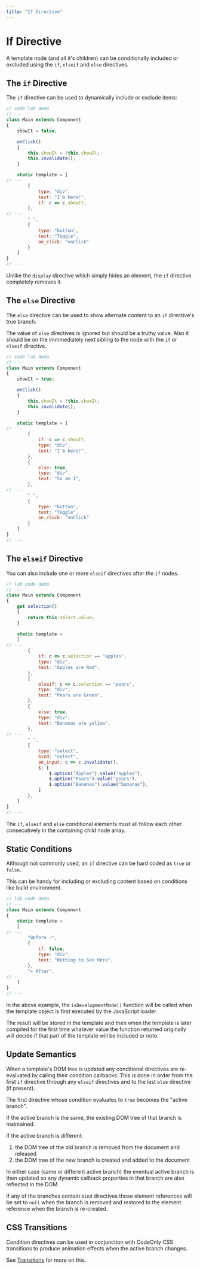 ```yaml
---
title: "If Directive"
---
```

# If Directive

A template node (and all it's children) can be conditionally included or 
excluded using the `if`, `elseif` and `else` directives.


## The `if` Directive

The `if` directive can be used to dynamically include or exclude items:

```js
// code lab demo
// ---
class Main extends Component
{
    showIt = false;

    onClick()
    {
        this.showIt = !this.showIt;
        this.invalidate();
    }

    static template = [
// ---
        { 
            type: "div",
            text: "I'm here!",
            if: c => c.showIt,
        },
// ---
        " ",
        {
            type: "button",
            text: "Toggle",
            on_click: "onClick"
        }
    ]
}
// ---
```

<div class="tip">

Unlike the `display` directive which simply hides an element, the
`if` directive completely removes it.

</div>

## The `else` Directive

The `else` directive can be used to show alternate content to an
`if` directive's true branch.

The value of `else` directives is ignored but should be a truthy 
value.  Also it should be on the immmediately next sibling to the node
with the `if` or `elseif` directive.

```js
// code lab demo
// ---
class Main extends Component
{
    showIt = true;

    onClick()
    {
        this.showIt = !this.showIt;
        this.invalidate();
    }

    static template = [
// ---
        { 
            if: c => c.showIt,
            type: "div",
            text: "I'm here!",
        },
        {
            else: true,
            type: "div",
            text: "So am I",
        },
// ---
        " ",
        {
            type: "button",
            text: "Toggle",
            on_click: "onClick"
        }
    ]
}
// ---
```


## The `elseif` Directive

You can also include one or more `elseif` directives after the `if` nodes.

```js
// lab code demo
// ---
class Main extends Component
{
    get selection()
    {
        return this.select.value;
    }

    static template = 
    [
// ---
        { 
            if: c => c.selection == "apples",
            type: "div",
            text: "Apples are Red",
        },
        {
            elseif: c => c.selection == "pears",
            type: "div",
            text: "Pears are Green",
        },
        {
            else: true,
            type: "div",
            text: "Bananas are yellow",
        },
// ---
        " ",
        {
            type: "select",
            bind: "select",
            on_input: c => c.invalidate(),
            $: [
                $.option("Apples").value("apples"),
                $.option("Pears").value("pears"),
                $.option("Bananas").value("bananas"),
            ]
        },
    ]
}
// ---
```
<div class="tip">

The `if`, `elseif` and `else` conditional elements must all follow each other consecutively 
in the containing child node array.

</div>



## Static Conditions

Although not commonly used, an `if` directive can be hard coded as `true` or `false`.  

This can be handy for including or excluding content based on conditions like build environment.

```js
// lab code demo
// ---
class Main extends Component
{
    static template = 
    [
// ---
        "Before →",
        { 
            if: false,
            type: "div",
            text: "Nothing to See Here",
        },
        "← After",
// ---
    ]
}
// ---
```

<div class="tip">

In the above example, the `isDevelopmentMode()` function will be called when the 
template object is first executed by the JavaScript loader.

The result will be stored in the template and then when the template is later 
compiled for the first time whatever value the function returned originally 
will decide if that part of the template will be included or note.

</div>


## Update Semantics

When a template's DOM tree is updated any conditional directives are 
re-evaluated by calling their condition callbacks.  This is done in 
order from the first `if` directive through any `elseif` directives 
and to the last `else` directive (if present).

The first directive whose condition evaluates to `true` becomes the 
"active branch".

If the active branch is the same, the existing DOM tree of that branch is maintained.

If the active branch is different:

1. the DOM tree of the old branch is removed from the document and released
2. the DOM tree of the new branch is created and added to the document

In either case (same or different active branch) the eventual active branch 
is then updated so any dynamic callback properties in that branch are also
reflected in the DOM.

If any of the branches contain `bind` directives those element references
will be set to `null` when the branch is removed and restored to the
element reference when the branch is re-created.


## CSS Transitions

Condition directives can be used in conjunction with CodeOnly CSS transitions 
to produce animation effects when the active branch changes.

See [Transitions](templateTransitions) for more on this.
